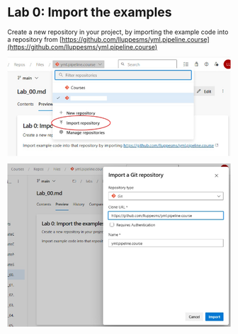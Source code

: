 # Lab 0: Import the examples

Create a new repository in your project, by importing the example code into a repository from [https://github.com/lluppesms/yml.pipeline.course](https://github.com/lluppesms/yml.pipeline.course)

![Step 1](assets/images/Import_Repo_01.jpg)

![Step 1](assets/images/Import_Repo_02.jpg)

